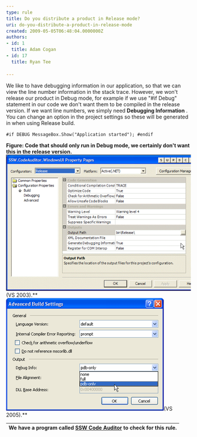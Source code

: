 ```yaml
---
type: rule
title: Do you distribute a product in Release mode?
uri: do-you-distribute-a-product-in-release-mode
created: 2009-05-05T06:48:04.0000000Z
authors:
- id: 1
  title: Adam Cogan
- id: 17
  title: Ryan Tee

---
```


We like to have debugging information in our application, so that we can view the line number information in the stack trace. However, we won't release our product in Debug mode, for example if we use "#if Debug" statement in our code we don't want them to be compiled in the release version. If we want line numbers, we simply need  **Debugging Information** . You can change an option in the project settings so these will be generated in when using Release build. <br> 

```
#if DEBUG MessageBox.Show("Application started"); #endif
```

**Figure: Code that should only run in Debug mode, we certainly don't want this in the release version.** 
![Set "Generate Debugging Information" to True on the project properties page](DebugConfiguration.gif)(VS 2003).** 
![Set "Debug Info" to "pdb-only" on the Advanced Build Settings page](VS2005AdvancedBuildSettings.gif)(VS 2005).** 

| We have a program called [SSW Code Auditor](http://www.ssw.com.au/ssw/CodeAuditor/Default.aspx) to check for this rule. |
| --- |

